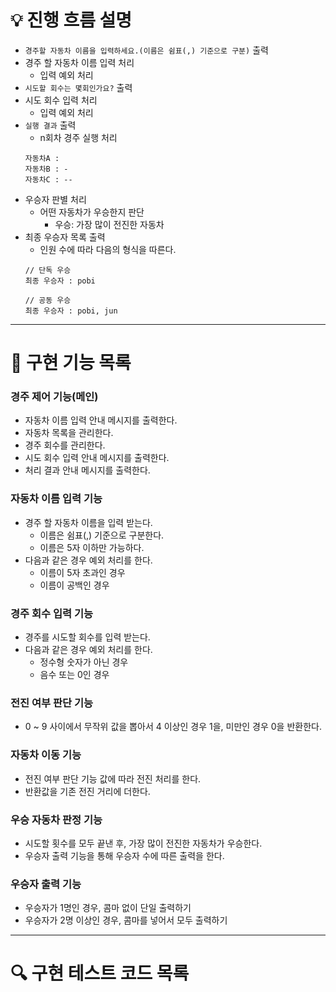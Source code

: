 # 💡 진행 흐름 설명
- ```경주할 자동차 이름을 입력하세요.(이름은 쉼표(,) 기준으로 구분)``` 출력
- 경주 할 자동차 이름 입력 처리
  - 입력 예외 처리
- ```시도할 회수는 몇회인가요?``` 출력
- 시도 회수 입력 처리
  - 입력 예외 처리
- ```실행 결과``` 출력
  - n회차 경주 실행 처리
  ```
  자동차A : 
  자동차B : -
  자동차C : --
  ```
- 우승자 판별 처리
  - 어떤 자동차가 우승한지 판단
    - 우승: 가장 많이 전진한 자동차
- 최종 우승자 목록 출력
  - 인원 수에 따라 다음의 형식을 따른다.
  ```
  // 단독 우승
  최종 우승자 : pobi
  
  // 공동 우승
  최종 우승자 : pobi, jun
  ```

---

# 🔨 구현 기능 목록

### 경주 제어 기능(메인)
- 자동차 이름 입력 안내 메시지를 출력한다.
- 자동차 목록을 관리한다.
- 경주 회수를 관리한다.
- 시도 회수 입력 안내 메시지를 출력한다.
- 처리 결과 안내 메시지를 출력한다.

### 자동차 이름 입력 기능
- 경주 할 자동차 이름을 입력 받는다.
  - 이름은 쉼표(,) 기준으로 구분한다.
  - 이름은 5자 이하만 가능하다.
- 다음과 같은 경우 예외 처리를 한다.
  - 이름이 5자 초과인 경우
  - 이름이 공백인 경우
  
### 경주 회수 입력 기능
  - 경주를 시도할 회수를 입력 받는다.
  - 다음과 같은 경우 예외 처리를 한다.
    - 정수형 숫자가 아닌 경우
    - 음수 또는 0인 경우

### 전진 여부 판단 기능
  - 0 ~ 9 사이에서 무작위 값을 뽑아서 4 이상인 경우 1을, 미만인 경우 0을 반환한다.

### 자동차 이동 기능
  - 전진 여부 판단 기능 값에 따라 전진 처리를 한다.
  - 반환값을 기존 전진 거리에 더한다.

### 우승 자동차 판정 기능
  - 시도할 횟수를 모두 끝낸 후, 가장 많이 전진한 자동차가 우승한다.
  - 우승자 출력 기능을 통해 우승자 수에 따른 출력을 한다.

### 우승자 출력 기능
  - 우승자가 1명인 경우, 콤마 없이 단일 출력하기
  - 우승자가 2명 이상인 경우, 콤마를 넣어서 모두 출력하기

---

# 🔍 구현 테스트 코드 목록